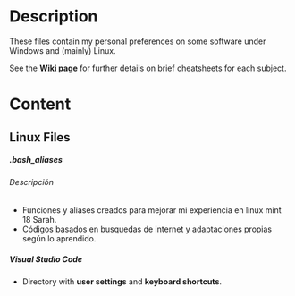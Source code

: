 # Description
These files contain my personal preferences on some software under Windows and (mainly) Linux.

See the **[Wiki page](../../wiki)** for further details on brief cheatsheets for each subject. 

# Content
## Linux Files

##### .bash_aliases
###### Descripción
- Funciones y aliases creados para mejorar mi experiencia en linux mint 18 Sarah.
- Códigos basados en busquedas de internet y adaptaciones propias según lo aprendido.

##### Visual Studio Code
- Directory with **user settings** and **keyboard shortcuts**.
